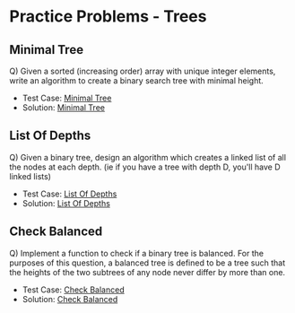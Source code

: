# Practice Problems - Trees

## Minimal Tree
Q) Given a sorted (increasing order) array with unique integer elements, write an algorithm to create a binary search tree with minimal height.

- Test Case: [Minimal Tree](../../test/practice_problem_tests/trees/minimal_tree_test.py)
- Solution: [Minimal Tree](./minimal_tree.py)

## List Of Depths
Q) Given a binary tree, design an algorithm which creates a linked list of all the nodes at each depth. (ie if you have a tree with depth D, you'll have D linked lists)

- Test Case: [List Of Depths](../../test/practice_problem_tests/trees/list_of_depths_test.py)
- Solution: [List Of Depths](./list_of_depths.py)


## Check Balanced
Q) Implement a function to check if a binary tree is balanced. For the purposes of this question, a balanced tree is defined to be a tree such that the heights of the two subtrees of any node never differ by more than one.

- Test Case: [Check Balanced](../../test/practice_problem_tests/trees/check_balanced_test.py)
- Solution: [Check Balanced](./check_balanced.py)
